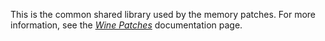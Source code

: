 This is the common shared library used by the memory patches. For more information, see the [*Wine Patches*](../docs/patches.md) documentation page.
